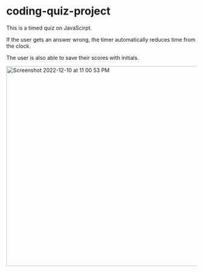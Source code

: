 # coding-quiz-project

This is a timed quiz on JavaScirpt. 

If the user gets an answer wrong, the timer automatically reduces time from the clock. 

The user is also able to save their scores with initials.

<img width="529" alt="Screenshot 2022-12-10 at 11 00 53 PM" src="https://user-images.githubusercontent.com/112665153/206890649-ea4c5252-8408-4a7b-bfef-ec759acca2b1.png">
